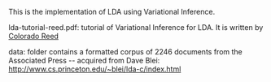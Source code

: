 This is the implementation of LDA using Variational Inference.

lda-tutorial-reed.pdf: tutorial of Variational Inference for LDA. It is written by [Colorado Reed](https://github.com/cjrd/SimpleLDA-R)


data: folder contains a formatted corpus of 2246 documents from the Associated Press -- acquired from Dave Blei: http://www.cs.princeton.edu/~blei/lda-c/index.html
